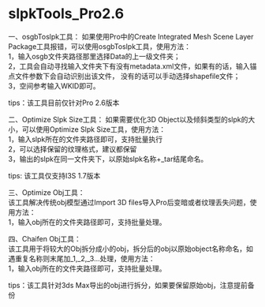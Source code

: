 # slpkTools_Pro2.6

一、osgbToslpk工具：
如果使用Pro中的Create Integrated Mesh Scene Layer Package工具报错，可以使用osgbToslpk工具，使用方法：  
1，输入osgb文件夹路径那里选择Data的上一级文件夹；  
2，工具会自动寻找输入文件夹下有没有metadata.xml文件，如果有的话，输入锚点文件参数下会自动识别出该文件，
没有的话可以手动选择shapefile文件；   
3，空间参考输入WKID即可。     

tips：该工具目前仅针对Pro 2.6版本     

二、Optimize Slpk Size工具：
如果需要优化3D Object以及倾斜类型的slpk的大小，可以使用Optimize Slpk Size工具，使用方法：     
1，输入slpk所在的文件夹路径即可，支持批量执行    
2，可以选择保留的纹理格式，建议都保留       
3，输出的slpk在同一文件夹下，以原始slpk名称+_tar结尾命名。                 

tips: 该工具仅支持I3S 1.7版本         

三、Optimize Obj工具：         
该工具解决传统obj模型通过Import 3D files导入Pro后变暗或者纹理丢失问题，使用方法：        
1，输入obj所在的文件夹路径即可，支持批量处理。    

四、Chaifen Obj工具：       
该工具用于将较大的Obj拆分成小的obj，拆分后的obj以原始object名称命名，如遇重复名称则末尾加_1,_2,_3...处理，使用方法：          
1，输入obj所在的文件夹路径即可，支持批量处理。    

tips：该工具针对3ds Max导出的obj进行拆分，如果要保留原始obj，注意提前备份

